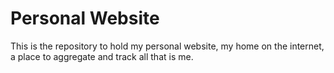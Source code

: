 # Personal Website
This is the repository to hold my personal website, my home on the internet, a place to aggregate and track all that is me.
